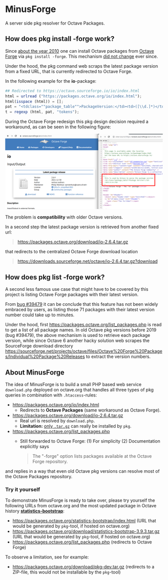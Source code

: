 # MinusForge

A server side pkg resolver for Octave Packages.

## How does pkg install -forge work?

Since
[about the year 2010](https://hg.savannah.gnu.org/hgweb/octave/annotate/76aba4305f1f/scripts/pkg/get_forge_pkg.m)
one can install Octave packages from
[Octave Forge](https://octave.sourceforge.io)
via `pkg install -forge`.
This mechanism
[did not change](https://hg.savannah.gnu.org/hgweb/octave/annotate/670a0d878af1/scripts/pkg/private/get_forge_pkg.m)
ever since.

Under the hood,
the pkg command web scraps the latest package version from a fixed URL,
that is currently redirected to Octave Forge.

In the following example for the **io**-package:
```octave
## Redirected to https://octave.sourceforge.io/io/index.html
html = urlread ("https://packages.octave.org/io/index.html");
html(isspace (html)) = [];
pat = "<tdclass=""package_table"">PackageVersion:</td><td>([\\d.]*)</td>";
t = regexp (html, pat, "tokens");
```

During the Octave Forge redesign this pkg design decision required a workaround,
as can be seen in the following figure:

[![Octave Forge io package](forge_io.png)](forge_io.png)

The problem is **compatibility** with older Octave versions.

In a second step the latest package version is retrieved from another fixed url:

> https://packages.octave.org/download/io-2.6.4.tar.gz

that redirects to the centralized Octave Forge download location

> https://downloads.sourceforge.net/octave/io-2.6.4.tar.gz?download


## How does pkg list -forge work?

A second less famous use case that might have to be covered by this project
is listing Octave Forge packages with their latest version.

From [bug #39479](https://savannah.gnu.org/bugs/?39479)
it can be conclude that this feature has not been widely embraced by users,
as listing those 71 packages with their latest version number could take
up to minutes.

Under the hood,
first <https://packages.octave.org/list_packages.php> is read to get a list
of all package names.
In old Octave pkg versions before 2019 (bug #39479),
the above mechanism is used to retrieve each package version,
while since Octave 6 another hacky solution web scrapes the SourceForge
download directory
<https://sourceforge.net/projects/octave/files/Octave%20Forge%20Packages/Individual%20Package%20Releases>
to extract the version numbers.


## About MinusForge

The idea of MinusForge is to build a small PHP based web service `download.php`
deployed on octave.org that handles all three types of pkg queries
in combination with `.htaccess`-rules:

- https://packages.octave.org/io/index.html
  - Redirects to **Octave Packages** (same workaround as Octave Forge).
- https://packages.octave.org/download/io-2.6.4.tar.gz
  - Real url is resolved by `download.php`.
  - **Limitation:**
    [only `.tar.gz`](https://hg.savannah.gnu.org/hgweb/octave/file/670a0d878af1/scripts/pkg/private/get_forge_download.m#l34)
    can really be installed by `pkg`.
- https://packages.octave.org/list_packages.php
  - Still forwarded to Octave Forge:
    (1) For simplicity
    (2) Documentation explicitly says

    > The "-forge" option lists packages available at the Octave Forge
    > repository.

and replies in a way that even old Octave pkg versions can resolve
most of the Octave Packages repository.

### Try it yourself

To demonstrate MinusForge is ready to take over,
please try yourself the following URLs from octave.org
and the most updated package in Octave history
[**statistics-bootstrap**](https://github.com/gnu-octave/packages/pulls?q=is%3Apr+label%3A%22package+release%22+statistics-bootstrap):

- https://packages.octave.org/statistics-bootstrap/index.html
  (URL that would be generated by `pkg`-tool, if hosted on octave.org)
- https://packages.octave.org/download/statistics-bootstrap-3.9.3.tar.gz
  (URL that would be generated by `pkg`-tool, if hosted on octave.org)
- https://packages.octave.org/list_packages.php
  (redirects to Octave Forge)

To observe a limitation, see for example:

- https://packages.octave.org/download/pkg-dev.tar.gz
  (redirects to a ZIP-file, this would not be installable by the `pkg`-tool)
